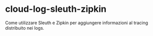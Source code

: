 # cloud-log-sleuth-zipkin
Come utilizzare Sleuth e Zipkin per aggiungere informazioni al tracing distribuito nei logs.
